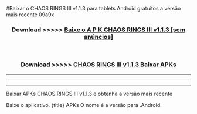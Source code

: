 #Baixar o CHAOS RINGS III v1.1.3   para tablets Android gratuitos a versão mais recente 09a9x


<div align="center">
<h3>Download >>>>> <a href="https://pt-web.web.app/?pt= CHAOS RINGS III v1.1.3 ">Baixe o A P K CHAOS RINGS III v1.1.3  [sem anúncios]</a></h3><br>

<h3>Download >>>>> <a href="https://pt-web.web.app/?pt= CHAOS RINGS III v1.1.3 ">CHAOS RINGS III v1.1.3  Baixar APKs</a></h3>
</div>

----------------------------------------------------------

----------------------------------------------------------

----------------------------------------------------------

Baixar APKs CHAOS RINGS III v1.1.3  e obtenha a versão mais recente

Baixe o aplicativo. {title} APKs O nome é a versão para .Android.


